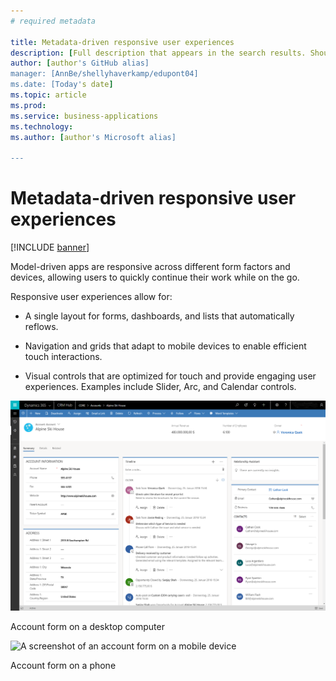 ```yaml
---
# required metadata

title: Metadata-driven responsive user experiences
description: [Full description that appears in the search results. Should not duplicate the first paragraph of your topic.]
author: [author's GitHub alias]
manager: [AnnBe/shellyhaverkamp/edupont04]
ms.date: [Today's date]
ms.topic: article
ms.prod: 
ms.service: business-applications
ms.technology: 
ms.author: [author's Microsoft alias]

---
```


# Metadata-driven responsive user experiences

[!INCLUDE [banner](../includes/banner.md)]

Model-driven apps are responsive across different form factors and
devices, allowing users to quickly continue their work while on the go. 

Responsive user experiences allow for:

-   A single layout for forms, dashboards, and lists that automatically
    reflows.

-   Navigation and grids that adapt to mobile devices to enable
    efficient touch interactions.

-   Visual controls that are optimized for touch and provide engaging
    user experiences. Examples include Slider, Arc, and Calendar
    controls.

![](media/account-form-desktop.png)

Account form on a desktop computer

![A screenshot of an account form on a mobile
device](media/account-form-phone.png)

Account form on a phone